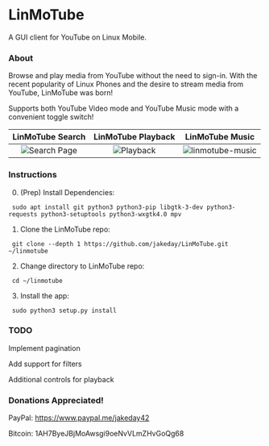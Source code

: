 # LinMoTube

A GUI client for YouTube on Linux Mobile.

### About
Browse and play media from YouTube without the need to sign-in. With the recent popularity of Linux Phones and the desire to stream media from YouTube, LinMoTube was born!

Supports both YouTube Video mode and YouTube Music mode with a convenient toggle switch!

LinMoTube Search | LinMoTube Playback | LinMoTube Music
:-------------------------:|:-------------------------:|:-------------------------:
![Search Page](https://github.com/gurudvlp/LinMoTube/blob/master/docs/LinMoTube-SearchPage.png?raw=true) | ![Playback](https://github.com/gurudvlp/LinMoTube/blob/master/docs/LinMoTube-VideoPlayback.png?raw=true) | ![linmotube-music](https://user-images.githubusercontent.com/554899/123823582-56bb2c80-d8cb-11eb-83af-e0825ea77333.png)

### Instructions

0. (Prep) Install Dependencies:
  ```
   sudo apt install git python3 python3-pip libgtk-3-dev python3-requests python3-setuptools python3-wxgtk4.0 mpv
  ```
1. Clone the LinMoTube repo:
  ```
   git clone --depth 1 https://github.com/jakeday/LinMoTube.git ~/linmotube
  ```
2. Change directory to LinMoTube repo:
  ```
   cd ~/linmotube
  ```
3. Install the app:
  ```
   sudo python3 setup.py install
  ```

### TODO

Implement pagination

Add support for filters

Additional controls for playback

### Donations Appreciated!

PayPal: https://www.paypal.me/jakeday42

Bitcoin: 1AH7ByeJBjMoAwsgi9oeNvVLmZHvGoQg68
